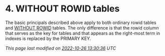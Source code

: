 # 4\.  WITHOUT ROWID tables



The basic principals described above apply to both ordinary rowid tables
and [WITHOUT ROWID](withoutrowid.html) tables.
The only difference is that the rowid column that serves as the key for
tables and that appears as the right\-most term in indexes is replaced by
the PRIMARY KEY.



*This page last modified on [2022\-10\-26 13:30:36](https://sqlite.org/docsrc/honeypot) UTC* 


